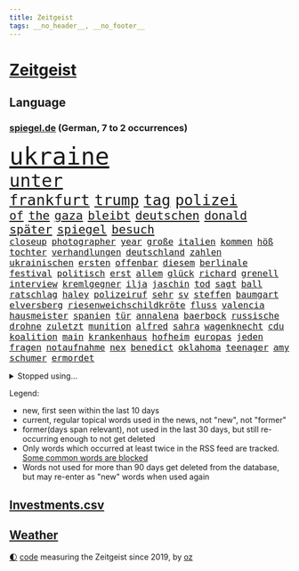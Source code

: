 ```yaml
---
title: Zeitgeist
tags: __no_header__, __no_footer__
---
```


# [Zeitgeist](https://oliz.io/zeitgeist/)

## Language

<h3><a href="https://www.spiegel.de" target="_blank">spiegel.de</a> (German, 7 to 2 occurrences)</h3>
<p style="font-family:monospace">
<span style="font-size:32pt"><a href="news_links.html#ukraine" class="current">ukraine</a></span>
<br>
<span style="font-size:24pt"><a href="news_links.html#unter" class="current">unter</a></span>
<br>
<span style="font-size:20pt"><a href="news_links.html#frankfurt" class="current">frankfurt</a></span>
<span style="font-size:20pt"><a href="news_links.html#trump" class="current">trump</a></span>
<span style="font-size:20pt"><a href="news_links.html#tag" class="current">tag</a></span>
<span style="font-size:20pt"><a href="news_links.html#polizei" class="current">polizei</a></span>
<br>
<span style="font-size:16pt"><a href="news_links.html#of" class="current">of</a></span>
<span style="font-size:16pt"><a href="news_links.html#the" class="current">the</a></span>
<span style="font-size:16pt"><a href="news_links.html#gaza" class="current">gaza</a></span>
<span style="font-size:16pt"><a href="news_links.html#bleibt" class="current">bleibt</a></span>
<span style="font-size:16pt"><a href="news_links.html#deutschen" class="current">deutschen</a></span>
<span style="font-size:16pt"><a href="news_links.html#donald" class="current">donald</a></span>
<span style="font-size:16pt"><a href="news_links.html#später" class="current">später</a></span>
<span style="font-size:16pt"><a href="news_links.html#spiegel" class="current">spiegel</a></span>
<span style="font-size:16pt"><a href="news_links.html#besuch" class="current">besuch</a></span>
<br>
<span style="font-size:12pt"><a href="news_links.html#closeup" class="new">closeup</a></span>
<span style="font-size:12pt"><a href="news_links.html#photographer" class="new">photographer</a></span>
<span style="font-size:12pt"><a href="news_links.html#year" class="current">year</a></span>
<span style="font-size:12pt"><a href="news_links.html#große" class="current">große</a></span>
<span style="font-size:12pt"><a href="news_links.html#italien" class="current">italien</a></span>
<span style="font-size:12pt"><a href="news_links.html#kommen" class="current">kommen</a></span>
<span style="font-size:12pt"><a href="news_links.html#höß" class="new">höß</a></span>
<span style="font-size:12pt"><a href="news_links.html#tochter" class="current">tochter</a></span>
<span style="font-size:12pt"><a href="news_links.html#verhandlungen" class="current">verhandlungen</a></span>
<span style="font-size:12pt"><a href="news_links.html#deutschland" class="current">deutschland</a></span>
<span style="font-size:12pt"><a href="news_links.html#zahlen" class="current">zahlen</a></span>
<span style="font-size:12pt"><a href="news_links.html#ukrainischen" class="current">ukrainischen</a></span>
<span style="font-size:12pt"><a href="news_links.html#ersten" class="current">ersten</a></span>
<span style="font-size:12pt"><a href="news_links.html#offenbar" class="current">offenbar</a></span>
<span style="font-size:12pt"><a href="news_links.html#diesem" class="current">diesem</a></span>
<span style="font-size:12pt"><a href="news_links.html#berlinale" class="current">berlinale</a></span>
<span style="font-size:12pt"><a href="news_links.html#festival" class="current">festival</a></span>
<span style="font-size:12pt"><a href="news_links.html#politisch" class="current">politisch</a></span>
<span style="font-size:12pt"><a href="news_links.html#erst" class="current">erst</a></span>
<span style="font-size:12pt"><a href="news_links.html#allem" class="current">allem</a></span>
<span style="font-size:12pt"><a href="news_links.html#glück" class="current">glück</a></span>
<span style="font-size:12pt"><a href="news_links.html#richard" class="current">richard</a></span>
<span style="font-size:12pt"><a href="news_links.html#grenell" class="new">grenell</a></span>
<span style="font-size:12pt"><a href="news_links.html#interview" class="current">interview</a></span>
<span style="font-size:12pt"><a href="news_links.html#kremlgegner" class="current">kremlgegner</a></span>
<span style="font-size:12pt"><a href="news_links.html#ilja" class="new">ilja</a></span>
<span style="font-size:12pt"><a href="news_links.html#jaschin" class="new">jaschin</a></span>
<span style="font-size:12pt"><a href="news_links.html#tod" class="current">tod</a></span>
<span style="font-size:12pt"><a href="news_links.html#sagt" class="current">sagt</a></span>
<span style="font-size:12pt"><a href="news_links.html#ball" class="current">ball</a></span>
<span style="font-size:12pt"><a href="news_links.html#ratschlag" class="current">ratschlag</a></span>
<span style="font-size:12pt"><a href="news_links.html#haley" class="current">haley</a></span>
<span style="font-size:12pt"><a href="news_links.html#polizeiruf" class="current">polizeiruf</a></span>
<span style="font-size:12pt"><a href="news_links.html#sehr" class="current">sehr</a></span>
<span style="font-size:12pt"><a href="news_links.html#sv" class="current">sv</a></span>
<span style="font-size:12pt"><a href="news_links.html#steffen" class="current">steffen</a></span>
<span style="font-size:12pt"><a href="news_links.html#baumgart" class="current">baumgart</a></span>
<span style="font-size:12pt"><a href="news_links.html#elversberg" class="current">elversberg</a></span>
<span style="font-size:12pt"><a href="news_links.html#riesenweichschildkröte" class="new">riesenweichschildkröte</a></span>
<span style="font-size:12pt"><a href="news_links.html#fluss" class="current">fluss</a></span>
<span style="font-size:12pt"><a href="news_links.html#valencia" class="current">valencia</a></span>
<span style="font-size:12pt"><a href="news_links.html#hausmeister" class="new">hausmeister</a></span>
<span style="font-size:12pt"><a href="news_links.html#spanien" class="current">spanien</a></span>
<span style="font-size:12pt"><a href="news_links.html#tür" class="current">tür</a></span>
<span style="font-size:12pt"><a href="news_links.html#annalena" class="current">annalena</a></span>
<span style="font-size:12pt"><a href="news_links.html#baerbock" class="current">baerbock</a></span>
<span style="font-size:12pt"><a href="news_links.html#russische" class="current">russische</a></span>
<span style="font-size:12pt"><a href="news_links.html#drohne" class="current">drohne</a></span>
<span style="font-size:12pt"><a href="news_links.html#zuletzt" class="current">zuletzt</a></span>
<span style="font-size:12pt"><a href="news_links.html#munition" class="current">munition</a></span>
<span style="font-size:12pt"><a href="news_links.html#alfred" class="current">alfred</a></span>
<span style="font-size:12pt"><a href="news_links.html#sahra" class="current">sahra</a></span>
<span style="font-size:12pt"><a href="news_links.html#wagenknecht" class="current">wagenknecht</a></span>
<span style="font-size:12pt"><a href="news_links.html#cdu" class="current">cdu</a></span>
<span style="font-size:12pt"><a href="news_links.html#koalition" class="current">koalition</a></span>
<span style="font-size:12pt"><a href="news_links.html#main" class="current">main</a></span>
<span style="font-size:12pt"><a href="news_links.html#krankenhaus" class="current">krankenhaus</a></span>
<span style="font-size:12pt"><a href="news_links.html#hofheim" class="new">hofheim</a></span>
<span style="font-size:12pt"><a href="news_links.html#europas" class="current">europas</a></span>
<span style="font-size:12pt"><a href="news_links.html#jeden" class="current">jeden</a></span>
<span style="font-size:12pt"><a href="news_links.html#fragen" class="current">fragen</a></span>
<span style="font-size:12pt"><a href="news_links.html#notaufnahme" class="current">notaufnahme</a></span>
<span style="font-size:12pt"><a href="news_links.html#nex" class="new">nex</a></span>
<span style="font-size:12pt"><a href="news_links.html#benedict" class="new">benedict</a></span>
<span style="font-size:12pt"><a href="news_links.html#oklahoma" class="new">oklahoma</a></span>
<span style="font-size:12pt"><a href="news_links.html#teenager" class="current">teenager</a></span>
<span style="font-size:12pt"><a href="news_links.html#amy" class="current">amy</a></span>
<span style="font-size:12pt"><a href="news_links.html#schumer" class="new">schumer</a></span>
<span style="font-size:12pt"><a href="news_links.html#ermordet" class="current">ermordet</a></span>
</p>
<details>
<summary>Stopped using...</summary>
<p class="former" style="font-size:12pt">
manchester(1221) nationalspieler(1221) anleger(1220) egal(1220) 2019(1219) angebliche(1219) ehemann(1219) erteilt(1219) herbst(1219) investoren(1219) reiche(1219) tempo(1219) arm(1218) dauerhaft(1218) innenminister(1218) kriminellen(1218) landesregierung(1218) richten(1218) bayerns(1217) befinden(1217) schatten(1217) stürzte(1217) willen(1217) auftakt(1216) bayerischen(1216) gebaut(1216) gewaltig(1216) live(1216) portugal(1216) geworfen(1215) schaltet(1215) verpassen(1215) asche(1214) brexit(1214) tragen(1214) 65(1213) andrea(1213) passt(1213) sinnvoll(1213) städte(1213) zverev(1213) 37(1212) einzug(1212) gelegt(1212) hervor(1212) institut(1212) krankenhäuser(1212) schildert(1212) unglück(1212) hintergründe(1211) kardinal(1211) rettungskräfte(1211) studierenden(1211) parteichef(1210) unterschiedlich(1210) zinsen(1210) amerika(1209) crash(1209) feier(1209) keller(1209) wohnhaus(1209) italienische(1208) werke(1208) wort(1208) 26(1207) bedeutung(1207) beschwerden(1207) einstigen(1207) entscheidend(1207) erkenntnisse(1207) lehnen(1207) reporter(1207) richtige(1207) vertrauen(1207) berät(1206) rät(1206) schüssen(1205) abgehört(1204) australische(1204) bestätigen(1204) deals(1204) mode(1204) globale(1203) besuchen(1202) bestimmten(1201) halb(1200) klimapolitik(1200) brechen(1199) entwickeln(1199) gering(1198) mission(1198) bande(1197) eklat(1197) umgeht(1196) letztes(1195) nationalen(1195) haaland(1194) harten(1194) ähnlich(1193) parallelen(1191) schrecken(1191) freiwillig(1190) reduzieren(1189) hilfen(1185) beitrag(1183) rechtsstreit(1183) uhaft(1183) einkommen(1181) ämter(1181) abgeschlossen(1179) vermisste(1177) günther(1175) staatlichen(1175) herausforderung(1172) entspannt(1164) verdoppelt(1162) heizen(1161) gebieten(1158) mängel(1155) einfache(1149) stopp(1142) nick(1138) wetterdienst(1133) gezielt(1098) carlos(1074) autobahnen(1073) strecken(1052) werte(1025) fußballnationalmannschaft(1014) lediglich(1000) arte(957) rereportage(957) kroatien(956) anführer(955) djoković(951) bundesanwaltschaft(941) sichtbar(931) wellen(922) fossilen(919) gremium(919) weibliche(913) dörfer(907) liebsten(888) papiere(882) zorn(880) gehälter(876) gewandt(872) abkommen(854) australiens(853) energiekosten(853) kunstwerke(851) verständigt(843) 200000(840) ostdeutschland(831) rande(811) martina(795) 87(782) öffentlichrechtlichen(779) aufgestellt(774) einrichtungen(765) verringern(754) krankheiten(741) verweist(736) versteckte(728) brüder(721) vereinigung(716) betreibt(715) 40000(713) absagen(707) südamerika(705) schildern(704) unsicher(696) erneuerbare(695) spiegelbildungsnewsletter(693) typ(692) töchter(692) iranische(687) flüchten(682) niedersächsischen(674) spart(672) weitermachen(665) antisemitische(664) schwarzes(659) großmutter(657) anschuldigungen(653) kinderinterview(638) würdigt(638) ankara(637) besitzt(625) sylt(624) chinesischer(623) steuerzahler(623) reporterin(622) kandidat(618) kühnert(611) ulrich(611) mitarbeitende(609) idol(605) grundschule(604) vermissten(600) ängste(598) republikanern(596) wozu(591) deutsch(590) anruf(573) folgten(572) digitale(569) scheiden(561) drohnenangriff(558) nation(551) meloni(550) offizielle(549) studentin(548) ron(547) sperren(543) atomkraftwerk(537) angezeigt(536) verfassungsgericht(524) ernährung(522) gendern(520) eingreifen(518) ersetzt(518) machtmissbrauch(514) fortschritt(509) senioren(508) kollege(506) monika(504) kollegin(502) beobachter(501) rückblick(498) spiegelrecherche(498) scheinbar(496) gerecht(491) urteilt(489) 300000(487) großeinsatz(483) carter(480) verurteilten(480) forscht(478) bergen(477) operiert(469) parallel(466) beantragen(462) billigt(462) erreichbar(462) flugabwehr(456) häufigsten(451) jets(451) spion(448) as(445) tabu(444) liberale(440) landesweiten(439) pop(439) deutschlandticket(438) dfbelf(434) nico(434) feind(432) mitgliedern(432) durcheinander(427) saarlouis(427) gestalten(424) geschosse(421) madonna(421) perfekten(412) udo(409) nepal(404) day(402) rüstet(401) ansicht(399) satellitenbild(399) meiste(396) boom(394) c(394) geldgeber(394) 23jähriger(389) cem(386) alcaraz(382) liebt(378) schwache(375) angestiegen(374) neunzigerjahren(374) siege(372) kläger(370) aufbauen(368) erschüttern(368) späten(367) getötete(365) geständnis(364) rechtsaußen(363) segelboot(360) verzögerung(358) zutiefst(358) 1600(356) beitritt(352) wölfe(352) stil(351) premiers(350) unterbrechung(349) stürzten(345) joggen(344) 15jähriger(343) reichelt(338) statistischen(336) stehe(336) #metoo(334) gejagt(333) milliardenschwere(333) ernsten(331) transformation(323) kalkül(319) 88(318) dürren(318) bauindustrie(317) pis(317) baugenehmigungen(314) w(313) dna(312) schließung(312) ac(308) existenz(308) spiegeltalk(308) drama(307) erling(307) zeuge(307) modi(304) rückhalt(302) absolute(300) deutlicher(300) umsetzbar(300) solar(299) leclerc(298) gewalttaten(297) wärmepumpe(295) birgt(294) schlechtes(291) bundesweite(290) münchens(289) fühlte(288) überlegungen(288) samuel(286) chicago(285) spürt(281) horror(280) mitarbeitenden(278) erheblich(276) miese(276) behauptungen(273) souverän(273) küche(272) feinde(269) sparkassen(267) spektakulären(267) male(263) neuwahlen(259) brutalen(258) angelegt(256) schockiert(256) diego(254) treu(254) zoff(254) lebensgefährlich(253) würdigte(253) acker(252) terrorgruppe(252) scharfen(250) lukas(249) beckenbauer(248) gegners(246) indischer(242) versäumnisse(241) celsius(240) stock(240) verschwendung(240) sonntagmorgen(238) moschee(237) made(234) sanieren(234) renommierten(232) argentinische(231) kurve(230) rechtsruck(230) vorbilder(229) bitcoin(227) lieferten(227) entsorgt(226) schnellstmöglich(226) preiserhöhung(225) gesellschaftliche(224) metachef(224) netzentgelte(224) prägte(224) weile(224) benachteiligt(223) rolling(223) vorlegen(222) antisemitismusbeauftragte(221) erweist(221) milliardenschweren(221) lebenshaltungskosten(220) erschöpfung(219) sinkende(219) braut(217) effizienter(215) widersprüche(215) benötigten(214) allgemeine(212) geschlossene(211) dumme(210) gerichts(210) griechischer(210) tiefsee(210) unterbunden(210) marokko(208) variante(208) durchschnitt(207) feindbild(207) freizeit(206) goldene(205) robust(205) verstrickt(205) teller(204) sturmtief(203) antwortet(202) afdchefin(201) bewaffnete(201) brutaler(201) carolin(201) flüchtlingslager(201) schwitzen(201) höheren(200) staus(200) einzuführen(199) warmen(199) oppenheimer(198) häfen(197) zerbrochen(197) terroranschläge(196) islamistische(194) iranischer(193) demonstrant(192) schönste(192) behandeln(191) lindenberg(190) salz(189) aggressives(188) angefeindet(188) einsteigen(188) netanyahus(188) abgerissen(186) erwischte(186) visa(186) faktor(184) bayreuth(183) exklusive(181) häftling(180) umweltkatastrophe(180) einbüßen(178) klubpräsident(178) vermuteten(178) freundinnen(176) unerwartete(176) knie(175) pablo(175) re(175) reinen(175) airport(174) chancenlos(174) sozial(174) arizona(173) abschieben(172) effekte(172) erlaubnis(169) mary(169) brücken(168) chefinnen(168) erpressung(168) nordkoreas(168) achtung(167) erdtrabanten(167) geschäftsleute(167) rausch(167) geheimdienstchef(166) kundin(166) mehrwertsteuer(166) astronomen(159) raumsonde(159) hundebesitzer(158) saudiarabiens(158) vorzugehen(158) geist(157) grönland(157) hoffnungsvoll(157) nachzahlen(156) schroeder(156) me(155) gewechselt(154) 83jährige(153) amtsmissbrauch(153) protestierte(153) buchautorin(152) enthielt(152) festgeld(151) probiert(151) achtzigerjahren(150) einbürgerungen(150) verbänden(150) minimal(149) hungerstreik(148) kebekus(148) probe(148) jahreszeit(145) müde(145) syriens(145) biopic(143) comedian(141) dringenden(141) sogenannter(141) studentinnen(141) bernstein(140) bundesverkehrsminister(140) strompreis(140) digitaler(139) ecke(139) glänzte(139) vergehen(139) bradley(138) cooper(138) gerald(138) streitthema(138) challenge(137) demokratischen(137) fernverkehr(137) verschüttete(137) chiara(136) detroit(136) halloween(136) herbert(136) schwede(136) sekunde(136) ehrlichkeit(135) geworben(135) population(135) doppelmoral(134) schiebt(134) kolonie(133) milliardenhilfen(133) bequem(132) co₂ausstoß(132) emily(132) gewaltigen(132) schieflage(132) berüchtigten(131) gefolgt(131) grenzregion(131) biologe(130) werkstatt(130) gelobt(129) luxusuhr(129) auskommen(128) albanien(127) eingebürgert(127) geklappt(127) zusammengestoßen(127) anonym(126) knaus(126) anja(125) begehen(125) neuanfang(125) prekär(124) pub(124) unterbrechen(124) vorgeschichte(124) 55(123) furcht(123) lafontaine(123) regelungen(123) tolle(123) ultrarechten(123) visum(122) zahlungsunfähig(122) 60jährige(121) ausgegangen(121) umsätze(121) verbraucherzentrale(121) verschanzt(121) vertreibung(121) ansprüche(120) bedauern(120) betriebsrat(120) inselstaat(120) tennisspieler(120) airways(118) exsoldat(118) index(118) ungerecht(118) finals(117) kippt(117) neuerungen(117) arnold(116) exemplare(116) usbörsenaufsicht(116) bundestagspräsidentin(115) böse(115) cups(115) dunklen(115) lanka(114) pauschale(114) sri(114) stellungen(114) taugen(114) trail(114) aufwachsen(113) migrationsdeal(113) schäuble(113) effenbergbank(112) schmalkalden(112) beriet(111) bevorzugt(111) fühlten(111) solarindustrie(111) vermittlung(111) überfüllten(111) brodelt(110) furore(110) rechtsstaat(110) schmerzen(110) erfindung(109) cyberattacken(108) gardasee(108) rudolf(108) stamp(108) neukölln(107) ratschläge(107) bäumen(106) giganten(106) hamasterroristen(106) parteigründung(105) stadien(105) streuen(105) todesopfern(105) white(105) anheben(104) extremistischen(104) migrationshintergrund(104) mordverdacht(104) verständigung(104) chris(103) geebnet(103) schadensbegrenzung(103) arabische(102) bezirk(102) massaker(102) mentale(102) ranghoher(102) terroristische(102) gedeiht(101) gescheiterte(101) jeremy(101) milde(101) autozulieferer(100) bundespräsidenten(100) engere(100) friert(100) winterspiele(100) wohnraum(100) bombendrohung(99) erschreckende(99) luxushotel(99) sobald(99) sonderbeauftragte(99) frost(98) hamaschef(98) kooperieren(98) prestigeprojekt(98) sexualisierte(98) neonazis(97) raketenangriffen(97) tennisprofi(97) wucht(97) abschneiden(96) dicke(96) entsprechendes(96) schafe(96) scheidende(96) verbots(96) ausruf(95) flensburg(95) mogelpackung(95) odyssee(95) tvjournalist(95) wahlsieg(95) klingen(94) pausen(94) sinniert(94) abos(93) fürchteten(93) niedrigsten(93) nordkoreanischen(93) eingeweiht(92) enttäuschen(92) hasst(92) reederei(92) sanders(92) toben(92) abtreten(91) altersgruppe(91) beihilfe(91) berlinmitte(91) hinterlassenschaften(91) schalker(91) betroffener(90) kapitel(90) staatssekretärin(90) südlichen(90) vergrößern(90) 270(89) ampelvertreter(89) hüller(89) sarrazin(89) widersacherin(89) adam(88) evangelischen(88) orchester(88) petition(88) raser(88) süd(88) verbliebene(88) wilkinson(88) erschrocken(87) kulturszene(87) positionieren(87) schirichef(87) schätzung(87) bundesamts(86) neureuther(86) virginia(86) annie(85) ernaux(85) halemba(85) literaturnobelpreisträgerin(85) längerer(85) räumung(85) schwindet(85) zusammengeschlossen(85) garcía(84) herren(84) schwerin(84) skistar(84) traditionsklubs(84) afdlandtagsabgeordneten(83) einläuten(83) furchtbar(83) gefährder(83) marjam(83) samadzade(83) staatsräson(83) astronaut(82) aufgewühlt(82) copa(81) depots(81) fegt(81) fehlentscheidungen(81) finanzierte(81) pflegen(81) cyberattacke(80) handballnationalmannschaft(80) landtags(80) or(80) resolution(80) sinwar(80) sowjetunion(80) verdienste(80) america(79) db(79) reiches(79) ritt(79) rosskur(79) subtil(79) ungleichheiten(79) bahnkunden(78) exchefs(78) haken(78) hast(78) lehrern(78) sicherung(78) slogan(78) verkaufsverbot(78) duft(77) geplagt(77) insolvenzantrag(77) nervosität(77) portugals(77) spdgesundheitsminister(77) sprit(77) stillgelegt(77) verschaffen(77) abwärtstrend(76) aggressiver(76) besorgniserregend(76) heilmethoden(76) jabeur(76) ons(76) wtafinals(76) ärmere(76) doppel(75) embiid(75) enthüllungen(75) regierungsbündnis(75) touristenattraktion(75) ausschlussverfahren(74) kleider(74) produzent(74) unterschrieben(74) vollzieht(74) bekanntes(73) brisanten(73) emma(73) entspannung(73) esa(73) kofferraum(73) mayer(73) nbasuperstar(73) npd(73) webb(73) zunehmenden(73) bauer(72) drängeln(72) gleichaltrige(72) graue(72) intelligente(72) literaturpreis(72) passierte(72) preisgekrönter(72) verkehrsbehinderungen(72) weltrangliste(72) weltraumteleskop(72) zunutze(72) bundesebene(71) einnahme(71) gedenkfeier(71) islands(71) langstreckenflüge(71) bett(70) buchautor(70) geärgert(70) jobabbau(70) mitschuldig(70) petra(70) spendiert(70) weitem(70) bestsellers(69) campe(69) hoffmann(69) israelhamaskonflikt(69) köpfen(69) mitregieren(69) psychologe(69) anzusehen(68) diverse(68) empathie(68) gdlwarnstreik(68) hierfür(68) verrückter(68) wta(68) folgerichtig(67) lokführern(67) notlösung(67) tagesschausprecherin(67) tourt(67) evangelische(66) immense(66) kreisen(66) meetings(66) sechzigerjahren(66) abtransportiert(65) ampelgegner(65) datum(65) pfiffen(65) plane(65) schatzsuche(65) stanley(65) überträgt(65) beklagen(64) beteiligen(64) bootz(64) dutzender(64) illusion(64) lannert(64) linus(64) riesterrente(64) straßer(64) tausch(64) verfallen(64) alpinen(63) bedrängnis(63) berechnung(63) berufsgruppen(63) crif(63) freiberg(63) geklagt(63) notbremse(63) treibhausgasen(63) hamasangriffs(62) kühe(62) nass(62) verhelfen(62) vermittlungsausschuss(62) vernetzt(62) wiederbeleben(62) anhalten(61) böden(61) fördere(61) konzertbeginn(61) ausgenommen(60) befeuert(60) geistig(60) massenpanik(60) rechtsextremistischer(60) unverletzt(60) autofahrten(59) kredit(59) rechtsradikaler(59) verspätung(59) aufgegangen(58) benutzte(58) cduabgeordneten(58) energieagentur(58) fdpfinanzminister(58) haushaltsloch(58) kanadierin(58) packte(58) verheimlichen(58) ausgleich(57) ausstoß(57) heimatort(57) life(57) millionenbetrug(57) polizeichef(57) verdanken(57) emmy(56) vetternwirtschaft(56) zugelegt(56) ambitioniert(55) befand(55) ecken(55) gerichtssaal(55) parlamentarische(55) souveräner(55) superintelligenz(55) enkel(54) geschlechtsverkehr(54) herausforderin(54) orbáns(54) übte(54) arbeitgeberseite(53) befreite(53) bestem(53) brenzlig(53) emfinale(53) mitgliedschaft(53) modekette(53) uganda(53) wintereinbruch(53) anzahl(52) decken(52) güterverkehr(52) hebamme(52) insolvenzverfahren(52) organisieren(52) pech(52) simon(52) winterwetter(52) glätte(51) igel(51) kältewelle(51) streamingdienste(51) aufgebaut(50) bräutigam(50) eisigen(50) mediamarktsaturn(50) neuseelands(50) späte(50) 1968(49) erdgeschoss(49) hinterfragt(49) konstantin(49) notfall(49) pendlerpauschale(49) reparieren(49) rutschig(49) telefonische(49) unterfangen(49) zündete(49) auslassen(48) co₂besteuerung(48) desantis(48) gelbe(48) kinderfreibetrag(48) aufflog(47) effiziente(47) eisige(47) glatteis(47) frikadellen(46) gedankenspiele(46) girona(46) nadal(46) pisastudie(46) rafael(46) schneefälle(46) steuerliche(46) tennislegende(46) alkoholkonsum(45) dozenten(45) entrüstung(45) glatt(45) kontrollgremium(45) mehrfamilienhaus(45) eishockeyweltverband(44) eisregen(44) islamistischer(44) luftangriffs(44) nominierungen(44) northvolt(44) schauspiel(44) tvexpertin(44) danke(43) ergab(43) grünenpolitikerinnen(43) prescht(43) viertelfinale(43) deklassiert(42) einstufung(42) entsprechenden(42) kyrgios(42) wohnhausbrand(42) überragte(42) big(41) gefördert(41) jochen(41) schwächephase(41) untersuchungsbericht(41) viren(41) wimbledon(41) begehren(40) brachial(40) darts(40) gerechtere(40) kultusministerkonferenz(40) depardieu(39) dingen(39) edgar(39) evert(39) gérard(39) stefanie(39) to(39) zurückgewinnen(39) öltanker(39) belgorod(38) gendersternchen(38) hapaglloyd(38) hausarzt(38) interessieren(38) mietmarkt(38) verivox(38) abfluss(37) bernhard(37) erholt(37) ferragni(37) führungskrise(37) hinauszuzögern(37) leidenschaftlicher(37) milli(37) nettoeinkommen(37) vanilli(37) ärgern(37) alternativmedizin(36) dieselben(36) hugh(36) kabinettsmitglied(36) neugier(36) nicole(36) rentenalter(36) carroll(35) dienstpflicht(35) kitools(35) materie(35) strahlung(35) vorsatz(35) füllt(34) glaube(34) umwelthilfe(34) fünfter(33) gangster(33) geschiedene(33) archiv(32) autoritarismus(32) 49euroticket(31) eurecht(31) frieren(31) golfturnier(31) patriarchat(31) tauwetter(31) verjährung(31) günstigere(30) neunte(30) patentstreit(30) ushilfen(30) bananen(29) beibehalten(29) brocken(29) byd(29) chirurgischen(29) fünftel(29) jemens(29) monatliche(29) postfaschisten(29) realitystars(29) amonra(28) bereitschaftsdienst(28) hackern(28) lions(28) sand(28) verursachte(28) wirbelt(28) amoklauf(27) asteroid(27) flugzeugs(27) jeans(27) maersk(27) sehnsucht(27) teuerung(27) vergangenem(27) abzuschütteln(26) ampeln(26) befassen(26) buchenallee(26) revolutionsgarden(26) schied(26) videokonferenzen(26) wettkampf(26) britin(25) ruiniert(25) schmid(25) terrorgefahr(25) traktor(25) wohnhäuser(25) kontrollierte(24) liberaler(24) linien(24) rissen(24) weiterreisen(24) 59(23) anhaltende(23) bredouille(23) einrichtungsgegenstände(23) fossil(23) japanisches(23) rast(23) strategischer(23) unangenehm(23) erkläre(22) hinrichten(22) ifoinstituts(22) rohan(22) seen(22) seoul(22) spirit(22) wofür(22) aktivieren(21) empören(21) fulminanter(21) hervorgeht(21) partys(21) pazifik(21) soul(21) raumfahrt(20) todestag(20) klaute(19) lautet(19) poor(19) trauerstaatsakt(19) chialo(18) griffiths(18) kulturförderung(18) königreichs(18) landsmann(18) oscar(18) rob(18) staatsakt(18) stromausfälle(18) unonothilfekoordinator(18) ’ndrangheta(18) ausschüttung(17) bitcoinkurs(17) gdlstreik(17) mondlandung(17) pendeln(17) schlichtungsstelle(17) wortbruch(17) zornig(17) tücken(16) sap(15) softwarekonzern(15) spektakuläres(15) bestsellerautor(14) foster(14) jodie(14) kempten(14) leroy(14) mushrooms(14) sané(14) schalter(14) umkehren(14) ausgleichen(13) bauernpräsident(13) berühmteste(13) kamiński(13) kitzbühel(13) lila(13) mariusz(13) musikindustrie(13) retteten(13) rukwied(13) senator(13) überschätzt(13) argumente(12) browser(12) chrome(12) dreister(12) panzerabwehrraketen(12) peregrine(12) pfiffe(12) warteten(12) aromen(11) erfolgsgeheimnis(11) exklusiv(11) grundstück(11) himmels(11) livesendung(11) mahnung(11) medizinischer(11) oman(11) piste(11) skiverband(11) streif(11) weltstar(11)
</p>
</details>
<p>Legend:
<ul>
<li><span class="new">new</span>, first seen within the last 10 days</li>
<li><span class="current">current</span>, regular topical words used in the news, not "new", not "former"</li>
<li><span class="former">former(days span relevant)</span>, not used in the last 30 days, but still re-occurring enough to not get deleted</li>
<li>Only words which occurred at least twice in the RSS feed are tracked. <a href="language/filters.py">Some common words are blocked</a></li>
<li>Words not used for more than 90 days get deleted from the database, but may re-enter as "new" words when used again</li>
</ul>
</p>

## [Investments](investments.html)[.csv](investments.csv)

## [Weather](weather.html)

<footer>
<a href="javascript:toggleTheme()" class="nav">🌓</a>
<a href="https://github.com/ooz/zeitgeist">code</a> measuring the Zeitgeist since 2019, by <a href="https://oliz.io">oz</a>
</footer>
